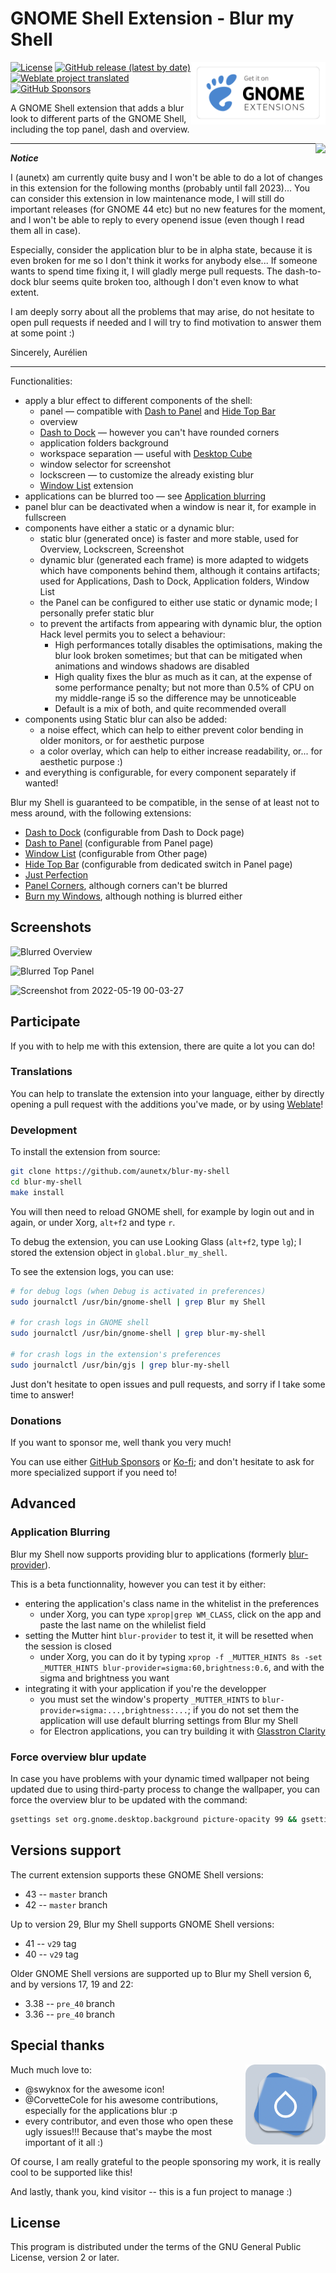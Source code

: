 # GNOME Shell Extension - Blur my Shell

[<img src="https://github.com/aunetx/files_utils/raw/master/get_it_on_gnome_extensions.png" height="100" align="right">](https://extensions.gnome.org/extension/3193/blur-my-shell/)

[![License](https://img.shields.io/github/license/aunetx/blur-my-shell)](https://github.com/aunetx/blur-my-shell/blob/master/LICENSE)
[![GitHub release (latest by date)](https://img.shields.io/github/v/release/aunetx/blur-my-shell)](https://github.com/aunetx/blur-my-shell/releases/latest)
[![Weblate project translated](https://hosted.weblate.org/widgets/blur-my-shell/-/blur-my-shell/svg-badge.svg)](https://hosted.weblate.org/engage/blur-my-shell/)
[![GitHub Sponsors](https://img.shields.io/github/sponsors/aunetx)](https://github.com/sponsors/aunetx)

A GNOME Shell extension that adds a blur look to different parts of the GNOME Shell, including the top panel, dash and overview.

[<img src="https://hosted.weblate.org/widgets/blur-my-shell/-/blur-my-shell/multi-auto.svg" align="right">](https://hosted.weblate.org/engage/blur-my-shell/)

---

***Notice***

I (aunetx) am currently quite busy and I won't be able to do a lot of changes in this extension for the following months (probably until fall 2023)... You can consider this extension in low maintenance mode, I will still do important releases (for GNOME 44 etc) but no new features for the moment, and I won't be able to reply to every openend issue (even though I read them all in case).

Especially, consider the application blur to be in alpha state, because it is even broken for me so I don't think it works for anybody else... If someone wants to spend time fixing it, I will gladly merge pull requests. The dash-to-dock blur seems quite broken too, although I don't even know to what extent.

I am deeply sorry about all the problems that may arise, do not hesitate to open pull requests if needed and I will try to find motivation to answer them at some point :)

Sincerely, Aurélien

---

Functionalities:

- apply a blur effect to different components of the shell:
  - panel — compatible with [Dash to Panel](https://github.com/home-sweet-gnome/dash-to-panel) and [Hide Top Bar](https://github.com/mlutfy/hidetopbar)
  - overview
  - [Dash to Dock](https://github.com/micheleg/dash-to-dock) — however you can't have rounded corners
  - application folders background
  - workspace separation — useful with [Desktop Cube](https://extensions.gnome.org/extension/4648/desktop-cube/)
  - window selector for screenshot
  - lockscreen — to customize the already existing blur
  - [Window List](https://extensions.gnome.org/extension/602/window-list/) extension
- applications can be blurred too — see [Application blurring](https://github.com/aunetx/blur-my-shell#application-blurring)
- panel blur can be deactivated when a window is near it, for example in fullscreen
- components have either a static or a dynamic blur:
  - static blur (generated once) is faster and more stable, used for Overview, Lockscreen, Screenshot
  - dynamic blur (generated each frame) is more adapted to widgets which have components behind them, although it contains artifacts; used for Applications, Dash to Dock, Application folders, Window List
  - the Panel can be configured to either use static or dynamic mode; I personally prefer static blur
  - to prevent the artifacts from appearing with dynamic blur, the option Hack level permits you to select a behaviour:
    - High performances totally disables the optimisations, making the blur look broken sometimes; but that can be mitigated when animations and windows shadows are disabled
    - High quality fixes the blur as much as it can, at the expense of some performance penalty; but not more than 0.5% of CPU on my middle-range i5 so the difference may be unnoticeable
    - Default is a mix of both, and quite recommended overall
- components using Static blur can also be added:
  - a noise effect, which can help to either prevent color bending in older monitors, or for aesthetic purpose
  - a color overlay, which can help to either increase readability, or... for aesthetic purpose :)
- and everything is configurable, for every component separately if wanted!

Blur my Shell is guaranteed to be compatible, in the sense of at least not to mess around, with the following extensions:

- [Dash to Dock](https://extensions.gnome.org/extension/307/dash-to-dock/) (configurable from Dash to Dock page)
- [Dash to Panel](https://extensions.gnome.org/extension/1160/dash-to-panel/) (configurable from Panel page)
- [Window List](https://extensions.gnome.org/extension/602/window-list/) (configurable from Other page)
- [Hide Top Bar](https://extensions.gnome.org/extension/545/hide-top-bar/) (configurable from dedicated switch in Panel page)
- [Just Perfection](https://extensions.gnome.org/extension/3843/just-perfection/)
- [Panel Corners](https://extensions.gnome.org/extension/4805/panel-corners/), although corners can't be blurred
- [Burn my Windows](https://extensions.gnome.org//extension/4679/burn-my-windows/), although nothing is blurred either

## Screenshots

![Blurred Overview](https://user-images.githubusercontent.com/38633812/116588850-779beb80-a935-11eb-8f2f-81bcd46fe694.png)

![Blurred Top Panel](https://user-images.githubusercontent.com/38633812/116588885-81bdea00-a935-11eb-9c80-c97716369b7c.png)

![Screenshot from 2022-05-19 00-03-27](https://user-images.githubusercontent.com/31563930/169163355-7da05dbb-7d93-41fe-8c4d-770ffb7568af.png)

## Participate

If you with to help me with this extension, there are quite a lot you can do!

### Translations

You can help to translate the extension into your language, either by directly opening a pull request with the additions you've made, or by using [Weblate](https://hosted.weblate.org/engage/blur-my-shell/)!

### Development

To install the extension from source:

```sh
git clone https://github.com/aunetx/blur-my-shell
cd blur-my-shell
make install
```

You will then need to reload GNOME shell, for example by login out and in again, or under Xorg, `alt+f2` and type `r`.

To debug the extension, you can use Looking Glass (`alt+f2`, type `lg`); I stored the extension object in `global.blur_my_shell`.

To see the extension logs, you can use:

```sh
# for debug logs (when Debug is activated in preferences)
sudo journalctl /usr/bin/gnome-shell | grep Blur my Shell

# for crash logs in GNOME shell
sudo journalctl /usr/bin/gnome-shell | grep blur-my-shell

# for crash logs in the extension's preferences
sudo journalctl /usr/bin/gjs | grep blur-my-shell
```

Just don't hesitate to open issues and pull requests, and sorry if I take some time to answer!

### Donations

If you want to sponsor me, well thank you very much!

You can use either [GitHub Sponsors](https://github.com/sponsors/aunetx) or [Ko-fi](https://ko-fi.com/aunetx); and don't hesitate to ask for more specialized support if you need to!

## Advanced

### Application Blurring

Blur my Shell now supports providing blur to applications (formerly [blur-provider](https://github.com/CorvetteCole/blur-provider)).

This is a beta functionnality, however you can test it by either:

- entering the application's class name in the whitelist in the preferences
  - under Xorg, you can type `xprop|grep WM_CLASS`, click on the app and paste the last name on the whilelist field
- setting the Mutter hint `blur-provider` to test it, it will be resetted when the session is closed
  - under Xorg, you can do it by typing `xprop -f _MUTTER_HINTS 8s -set _MUTTER_HINTS blur-provider=sigma:60,brightness:0.6`, and with the sigma and brightness you want
- integrating it with your application if you're the developper
  - you must set the window's property `_MUTTER_HINTS` to `blur-provider=sigma:...,brightness:...`; if you do not set them the application will use default blurring settings from Blur my Shell
  - for Electron applications, you can try building it with [Glasstron Clarity](https://www.npmjs.com/package/glasstron-clarity)

### Force overview blur update

In case you have problems with your dynamic timed wallpaper not being updated due to using third-party process to change the wallpaper, you can force the overview blur to be updated with the command:

```sh
gsettings set org.gnome.desktop.background picture-opacity 99 && gsettings set org.gnome.desktop.background picture-opacity 100
```

## Versions support

The current extension supports these GNOME Shell versions:

- 43 -- `master` branch
- 42 -- `master` branch

Up to version 29, Blur my Shell supports GNOME Shell versions:

- 41 -- `v29` tag
- 40 -- `v29` tag

Older GNOME Shell versions are supported up to Blur my Shell version 6, and by versions 17, 19 and 22:

- 3.38 -- `pre_40` branch
- 3.36 -- `pre_40` branch

## Special thanks

<img src="https://github.com/aunetx/files_utils/raw/master/blur-my-shell@4x.png" height="128" align="right">

Much much love to:
- @swyknox for the awesome icon!
- @CorvetteCole for his awesome contributions, especially for the applications blur :p
- every contributor, and even those who open these ugly issues!!! Because that's maybe the most important of it all :)

Of course, I am really grateful to the people sponsoring my work, it is really cool to be supported like this!

And lastly, thank you, kind visitor -- this is a fun project to manage :)

## License

This program is distributed under the terms of the GNU General Public License, version 2 or later.
